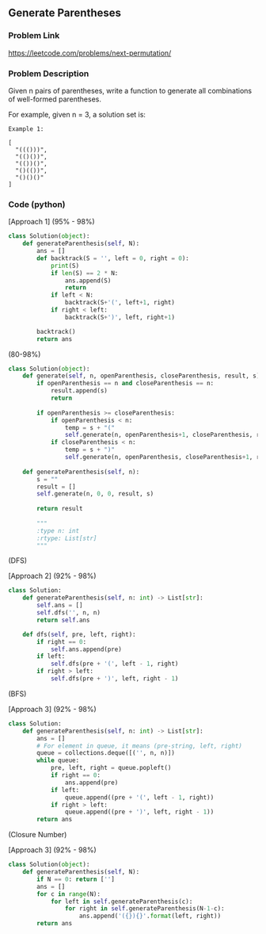 ## Generate Parentheses

### Problem Link

https://leetcode.com/problems/next-permutation/

### Problem Description 

Given n pairs of parentheses, write a function to generate all combinations of well-formed parentheses.

For example, given n = 3, a solution set is:

```
Example 1:

[
  "((()))",
  "(()())",
  "(())()",
  "()(())",
  "()()()"
]

```

### Code (python)

[Approach 1] (95% - 98%)

```python
class Solution(object):
    def generateParenthesis(self, N):
        ans = []
        def backtrack(S = '', left = 0, right = 0):
            print(S)
            if len(S) == 2 * N:
                ans.append(S)
                return
            if left < N:
                backtrack(S+'(', left+1, right)
            if right < left:
                backtrack(S+')', left, right+1)

        backtrack()
        return ans
```

(80-98%)

```python
class Solution(object):
    def generate(self, n, openParenthesis, closeParenthesis, result, s):
        if openParenthesis == n and closeParenthesis == n:
            result.append(s)
            return
        
        if openParenthesis >= closeParenthesis:
            if openParenthesis < n:
                temp = s + "("
                self.generate(n, openParenthesis+1, closeParenthesis, result, temp)
            if closeParenthesis < n:
                temp = s + ")"
                self.generate(n, openParenthesis, closeParenthesis+1, result, temp)
            
    def generateParenthesis(self, n):
        s = ""
        result = []
        self.generate(n, 0, 0, result, s)
        
        return result
        
        """
        :type n: int
        :rtype: List[str]
        """

```

(DFS)

[Approach 2] (92% - 98%)

```python
class Solution:
    def generateParenthesis(self, n: int) -> List[str]:
        self.ans = []
        self.dfs('', n, n)
        return self.ans

    def dfs(self, pre, left, right):
        if right == 0:
            self.ans.append(pre)
        if left:
            self.dfs(pre + '(', left - 1, right)
        if right > left:
            self.dfs(pre + ')', left, right - 1)
```

(BFS)

[Approach 3] (92% - 98%)

```python
class Solution:
    def generateParenthesis(self, n: int) -> List[str]:
        ans = []
        # For element in queue, it means (pre-string, left, right)
        queue = collections.deque([('', n, n)])
        while queue:
            pre, left, right = queue.popleft()
            if right == 0:
                ans.append(pre)
            if left:
                queue.append((pre + '(', left - 1, right))
            if right > left:
                queue.append((pre + ')', left, right - 1))
        return ans
```

(Closure Number)

[Approach 3] (92% - 98%)

```python
class Solution(object):
    def generateParenthesis(self, N):
        if N == 0: return ['']
        ans = []
        for c in range(N):
            for left in self.generateParenthesis(c):
                for right in self.generateParenthesis(N-1-c):
                    ans.append('({}){}'.format(left, right))
        return ans
```